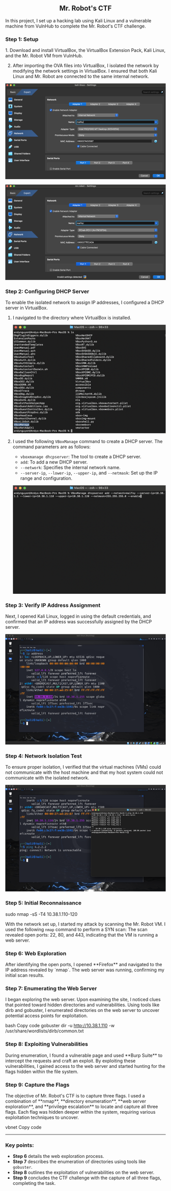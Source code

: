 <div align="center">
  <h2><b>Mr. Robot's CTF</b></h2>
</div>

In this project, I set up a hacking lab using Kali Linux and a vulnerable machine from VulnHub to complete the Mr. Robot's CTF challenge.

<h3><strong>Step 1: Setup</strong></h3>
1. Download and install VirtualBox, the VirtualBox Extension Pack, Kali Linux, and the Mr. Robot VM from VulnHub.
   
2. After importing the OVA files into VirtualBox, I isolated the network by modifying the network settings in VirtualBox. I ensured that both Kali Linux and Mr. Robot are connected to the same internal network.

![Kali Linux Network Settings for Isolation](./Public/kali-linux-network.png)

![Mr.Robot Network Settings for Isolation](./Public/mrRobot-network.png)


<h3><strong>Step 2: Configuring DHCP Server</strong></h3>
To enable the isolated network to assign IP addresses, I configured a DHCP server in VirtualBox.

1. I navigated to the directory where VirtualBox is installed.
   
   ![Changing Directory](./Public/cdVirtualBox.png)

2. I used the following `VBoxManage` command to create a DHCP server. The command parameters are as follows:
   - `vboxmanage dhcpserver`: The tool to create a DHCP server.
   - `add`: To add a new DHCP server.
   - `--network`: Specifies the internal network name.
   - `--server-ip`, `--lower-ip`, `--upper-ip`, and `--netmask`: Set up the IP range and configuration.

   ![DHCP Server Setup](./Public/creatingDHCP.png)

<h3><strong>Step 3: Verify IP Address Assignment</strong></h3>
Next, I opened Kali Linux, logged in using the default credentials, and confirmed that an IP address was successfully assigned by the DHCP server.

![IP Address Verification](./Public/checkingIPAddress.png)

<h3><strong>Step 4: Network Isolation Test</strong></h3>
To ensure proper isolation, I verified that the virtual machines (VMs) could not communicate with the host machine and that my host system could not communicate with the isolated network.

![Network Isolation Verification](./Public/checkingNoCommunication.png)


<h3><strong>Step 5: Initial Reconnaissance</strong></h3>

sudo nmap -sS -T4 10.38.1.110-120

With the network set up, I started my attack by scanning the Mr. Robot VM. I used the following `nmap` command to perform a SYN scan:
The scan revealed open ports: 22, 80, and 443, indicating that the VM is running a web server.

<h3><strong>Step 6: Web Exploration</strong></h3> After identifying the open ports, I opened **Firefox** and navigated to the IP address revealed by `nmap`. The web server was running, confirming my initial scan results. <h3><strong>Step 7: Enumerating the Web Server</strong></h3> I began exploring the web server. Upon examining the site, I noticed clues that pointed toward hidden directories and vulnerabilities.
Using tools like dirb and gobuster, I enumerated directories on the web server to uncover potential access points for exploitation.

bash
Copy code
gobuster dir -u http://10.38.1.110 -w /usr/share/wordlists/dirb/common.txt

<h3><strong>Step 8: Exploiting Vulnerabilities</strong></h3> During enumeration, I found a vulnerable page and used **Burp Suite** to intercept the requests and craft an exploit. By exploiting these vulnerabilities, I gained access to the web server and started hunting for the flags hidden within the file system. <h3><strong>Step 9: Capture the Flags</strong></h3> The objective of Mr. Robot's CTF is to capture three flags. I used a combination of **nmap**, **directory enumeration**, **web server exploration**, and **privilege escalation** to locate and capture all three flags.
Each flag was hidden deeper within the system, requiring various exploitation techniques to uncover.


vbnet
Copy code

---

### Key points:
- **Step 6** details the web exploration process.
- **Step 7** describes the enumeration of directories using tools like `gobuster`.
- **Step 8** outlines the exploitation of vulnerabilities on the web server.
- **Step 9** concludes the CTF challenge with the capture of all three flags, completing the task.

